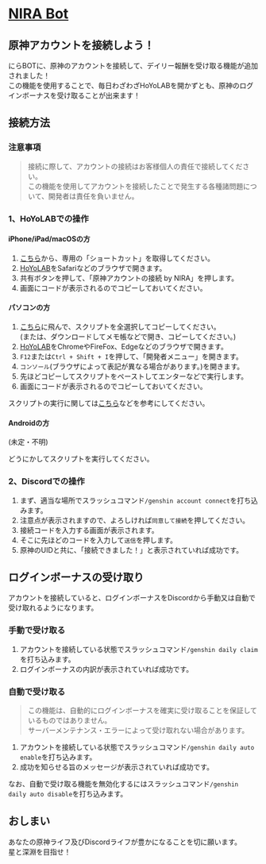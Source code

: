 # [NIRA Bot](../index)

## 原神アカウントを接続しよう！
にらBOTに、原神のアカウントを接続して、デイリー報酬を受け取る機能が追加されました！  
この機能を使用することで、毎日わざわざHoYoLABを開かずとも、原神のログインボーナスを受け取ることが出来ます！

## 接続方法

### 注意事項
> 接続に際して、アカウントの接続はお客様個人の責任で接続してください。  
> この機能を使用してアカウントを接続したことで発生する各種諸問題について、開発者は責任を負いません。

### 1、HoYoLABでの操作
#### iPhone/iPad/macOSの方
1. [こちら](about:blank)から、専用の「ショートカット」を取得してください。
2. [HoYoLAB](https://www.hoyolab.com)をSafariなどのブラウザで開きます。
3. 共有ボタンを押して、「原神アカウントの接続 by NIRA」を押します。
4. 画面にコードが表示されるのでコピーしておいてください。

#### パソコンの方
1. [こちら](https://raw.githubusercontent.com/team-i2021/nira_bot/rewrite/util/genshin_token.js)に飛んで、スクリプトを全選択してコピーしてください。  
  (または、ダウンロードしてメモ帳などで開き、コピーしてください。)
2. [HoYoLAB](https://www.hoyolab.com)をChromeやFireFox、Edgeなどのブラウザで開きます。
3. `F12`または`Ctrl + Shift + I`を押して、「開発者メニュー」を開きます。
4. `コンソール`(ブラウザによって表記が異なる場合があります。)を開きます。
5. 先ほどコピーしてスクリプトをペーストしてエンターなどで実行します。
6. 画面にコードが表示されるのでコピーしておいてください。

スクリプトの実行に関しては[こちら](https://www.javadrive.jp/javascript/console/)などを参考にしてください。

#### Androidの方
(未定・不明)

どうにかしてスクリプトを実行してください。

### 2、Discordでの操作
1. まず、適当な場所でスラッシュコマンド`/genshin account connect`を打ち込みます。
2. 注意点が表示されますので、よろしければ`同意して接続`を押してください。
3. 接続コードを入力する画面が表示されます。
4. そこに先ほどのコードを入力して`送信`を押します。
5. 原神のUIDと共に、「接続できました！」と表示されていれば成功です。

## ログインボーナスの受け取り

アカウントを接続していると、ログインボーナスをDiscordから手動又は自動で受け取れるようになります。

### 手動で受け取る

1. アカウントを接続している状態でスラッシュコマンド`/genshin daily claim`を打ち込みます。
2. ログインボーナスの内訳が表示されていれば成功です。

### 自動で受け取る

> この機能は、自動的にログインボーナスを確実に受け取ることを保証しているものではありません。  
> サーバーメンテナンス・エラーによって受け取れない場合があります。

1. アカウントを接続している状態でスラッシュコマンド`/genshin daily auto enable`を打ち込みます。
2. 成功を知らせる旨のメッセージが表示されていれば成功です。

なお、自動で受け取る機能を無効化するにはスラッシュコマンド`/genshin daily auto disable`を打ち込みます。

## おしまい

あなたの原神ライフ及びDiscordライフが豊かになることを切に願います。  
星と深淵を目指せ！
